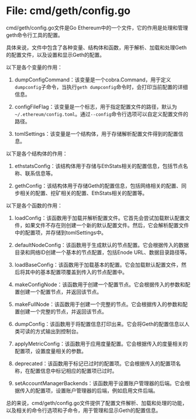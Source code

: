 # File: cmd/geth/config.go

cmd/geth/config.go文件是Go Ethereum中的一个文件，它的作用是处理和管理geth命令行工具的配置。

具体来说，文件中包含了各种变量、结构体和函数，用于解析、加载和处理Geth的配置文件，以及设置和显示Geth的配置。

以下是各个变量的作用：

1. dumpConfigCommand：该变量是一个cobra.Command，用于定义`dumpconfig`子命令，当执行`geth dumpconfig`命令时，会打印当前配置的详细信息。

2. configFileFlag：该变量是一个标志，用于指定配置文件的路径，默认为`~/.ethereum/config.toml`。通过`--config`命令行选项可以自定义配置文件的路径。

3. tomlSettings：该变量是一个结构体，用于存储解析配置文件得到的配置信息。

以下是各个结构体的作用：

1. ethstatsConfig：该结构体用于存储与EthStats相关的配置信息，包括节点名称、联系信息等。

2. gethConfig：该结构体用于存储Geth的配置信息，包括网络相关的配置、同步相关的配置、挖矿相关的配置、EthStats相关的配置等。

以下是各个函数的作用：

1. loadConfig：该函数用于加载并解析配置文件。它首先会尝试加载默认配置文件，如果文件不存在则创建一个新的默认配置文件。然后，它会解析配置文件中的配置项，并存储到tomlSettings中。

2. defaultNodeConfig：该函数用于生成默认的节点配置。它会根据传入的数据目录和网络ID创建一个基本的节点配置，包括Enode URL、数据目录路径等。

3. loadBaseConfig：该函数用于加载基本的配置。它会加载默认配置文件，然后将其中的基本配置项覆盖到传入的节点配置中。

4. makeConfigNode：该函数用于创建一个配置节点。它会根据传入的参数和配置创建一个配置节点，并返回该节点。

5. makeFullNode：该函数用于创建一个完整的节点。它会根据传入的参数和配置创建一个完整的节点，并返回该节点。

6. dumpConfig：该函数用于将配置信息打印出来。它会将Geth的配置信息以人类可读的方式输出到控制台。

7. applyMetricConfig：该函数用于应用度量配置。它会根据传入的度量相关的配置项，设置度量相关的参数。

8. deprecated：该函数用于标记已过时的配置项。它会根据传入的配置项名称，在配置信息中标记相应的配置项已过时。

9. setAccountManagerBackends：该函数用于设置账户管理器的后端。它会根据传入的配置项，设置账户管理器的后端，例如启用文件后端。

总的来说，cmd/geth/config.go文件提供了配置文件解析、加载和处理的功能，以及相关的命令行选项和子命令，用于管理和显示Geth的配置信息。

